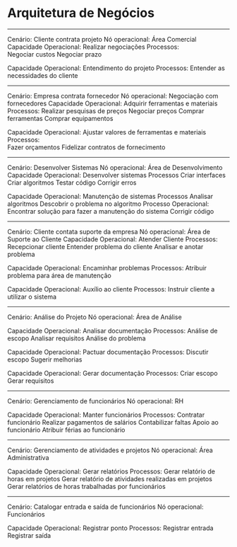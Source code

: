 # Arquitetura de Negócios
---

Cenário: Cliente contrata projeto
Nó operacional: Área Comercial
Capacidade Operacional: Realizar negociações
Processos:  
Negociar custos
Negociar prazo

Capacidade Operacional: Entendimento do projeto
Processos:
Entender as necessidades do cliente

---

Cenário: Empresa contrata fornecedor
Nó operacional: Negociação com fornecedores
Capacidade Operacional: Adquirir ferramentas e materiais
Processos:
Realizar pesquisas de preços 
Negociar preços	
Comprar ferramentas
Comprar equipamentos 

Capacidade Operacional: Ajustar valores de ferramentas e materiais
Processos:	
Fazer orçamentos
Fidelizar contratos de fornecimento 

---

Cenário: Desenvolver Sistemas
Nó operacional: Área de Desenvolvimento
Capacidade Operacional: Desenvolver sistemas
Processos
Criar interfaces
Criar algoritmos
Testar código
Corrigir erros 

Capacidade Operacional: Manutenção de sistemas
Processos
Analisar algoritmos
Descobrir o problema no algoritmo
Processo Operacional: Encontrar solução para fazer a manutenção do sistema
Corrigir código

---

Cenário: Cliente contata suporte da empresa
Nó operacional: Área de Suporte ao Cliente
Capacidade Operacional: Atender Cliente
Processos: 
Recepcionar cliente
Entender problema do cliente
Analisar e anotar problema

Capacidade Operacional: Encaminhar problemas
Processos: 
Atribuir problema para área de manutenção

Capacidade Operacional: Auxílio ao cliente
Processos:
Instruir cliente a utilizar o sistema

---

Cenário: Análise do Projeto
Nó operacional: Área de Análise

Capacidade Operacional: Analisar documentação
Processos:
Análise de escopo 
Analisar requisitos
Análise do problema

Capacidade Operacional: Pactuar documentação
Processos:
Discutir escopo
Sugerir melhorias

Capacidade Operacional: Gerar documentação
Processos:
Criar escopo
Gerar requisitos

---

Cenário: Gerenciamento de funcionários
Nó operacional: RH

Capacidade Operacional: Manter funcionários
Processos:
Contratar funcionário
Realizar pagamentos de salários
Contabilizar faltas
Apoio ao funcionário
Atribuir férias ao funcionário

---

Cenário: Gerenciamento de atividades e projetos
Nó operacional: Área Administrativa

Capacidade Operacional: Gerar relatórios
Processos:
Gerar relatório de horas em projetos
Gerar relatório de atividades realizadas em projetos
Gerar relatórios de horas trabalhadas por funcionários

---

Cenário: Catalogar entrada e saída de funcionários
Nó operacional: Funcionários

Capacidade Operacional: Registrar ponto
Processos:
Registrar entrada
Registrar saída


